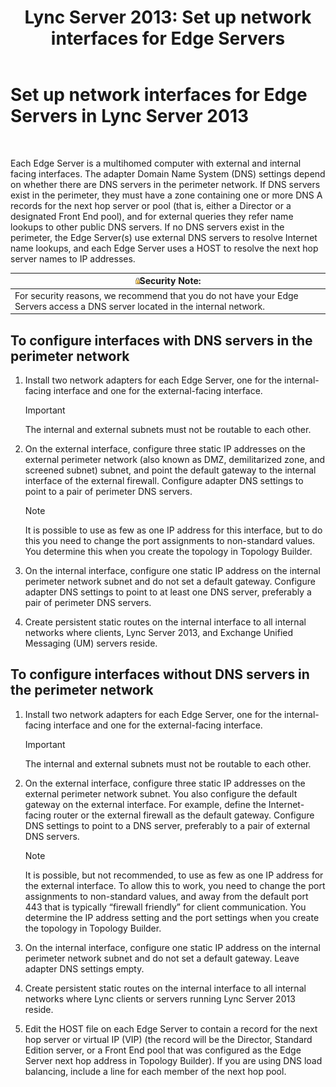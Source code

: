 ﻿---
title: 'Lync Server 2013: Set up network interfaces for Edge Servers'
TOCTitle: Set up network interfaces for Edge Servers
ms:assetid: b0aecdf6-4ae2-46f6-b9b6-948bfc3df11e
ms:mtpsurl: https://technet.microsoft.com/en-us/library/Gg412847(v=OCS.15)
ms:contentKeyID: 48185152
ms.date: 07/23/2014
mtps_version: v=OCS.15
---

# Set up network interfaces for Edge Servers in Lync Server 2013

 


Each Edge Server is a multihomed computer with external and internal facing interfaces. The adapter Domain Name System (DNS) settings depend on whether there are DNS servers in the perimeter network. If DNS servers exist in the perimeter, they must have a zone containing one or more DNS A records for the next hop server or pool (that is, either a Director or a designated Front End pool), and for external queries they refer name lookups to other public DNS servers. If no DNS servers exist in the perimeter, the Edge Server(s) use external DNS servers to resolve Internet name lookups, and each Edge Server uses a HOST to resolve the next hop server names to IP addresses.

<table>
<thead>
<tr class="header">
<th><img src="images/Gg398321.security(OCS.15).gif" title="security" alt="security" />Security Note:</th>
</tr>
</thead>
<tbody>
<tr class="odd">
<td>For security reasons, we recommend that you do not have your Edge Servers access a DNS server located in the internal network.</td>
</tr>
</tbody>
</table>


## To configure interfaces with DNS servers in the perimeter network

1.  Install two network adapters for each Edge Server, one for the internal-facing interface and one for the external-facing interface.
    

    > [!IMPORTANT]
    > The internal and external subnets must not be routable to each other.



2.  On the external interface, configure three static IP addresses on the external perimeter network (also known as DMZ, demilitarized zone, and screened subnet) subnet, and point the default gateway to the internal interface of the external firewall. Configure adapter DNS settings to point to a pair of perimeter DNS servers.
    

    > [!NOTE]
    > It is possible to use as few as one IP address for this interface, but to do this you need to change the port assignments to non-standard values. You determine this when you create the topology in Topology Builder.



3.  On the internal interface, configure one static IP address on the internal perimeter network subnet and do not set a default gateway. Configure adapter DNS settings to point to at least one DNS server, preferably a pair of perimeter DNS servers.

4.  Create persistent static routes on the internal interface to all internal networks where clients, Lync Server 2013, and Exchange Unified Messaging (UM) servers reside.

## To configure interfaces without DNS servers in the perimeter network

1.  Install two network adapters for each Edge Server, one for the internal-facing interface and one for the external-facing interface.
    

    > [!IMPORTANT]
    > The internal and external subnets must not be routable to each other.



2.  On the external interface, configure three static IP addresses on the external perimeter network subnet. You also configure the default gateway on the external interface. For example, define the Internet-facing router or the external firewall as the default gateway. Configure DNS settings to point to a DNS server, preferably to a pair of external DNS servers.
    

    > [!NOTE]
    > It is possible, but not recommended, to use as few as one IP address for the external interface. To allow this to work, you need to change the port assignments to non-standard values, and away from the default port 443 that is typically “firewall friendly” for client communication. You determine the IP address setting and the port settings when you create the topology in Topology Builder.



3.  On the internal interface, configure one static IP address on the internal perimeter network subnet and do not set a default gateway. Leave adapter DNS settings empty.

4.  Create persistent static routes on the internal interface to all internal networks where Lync clients or servers running Lync Server 2013 reside.

5.  Edit the HOST file on each Edge Server to contain a record for the next hop server or virtual IP (VIP) (the record will be the Director, Standard Edition server, or a Front End pool that was configured as the Edge Server next hop address in Topology Builder). If you are using DNS load balancing, include a line for each member of the next hop pool.

